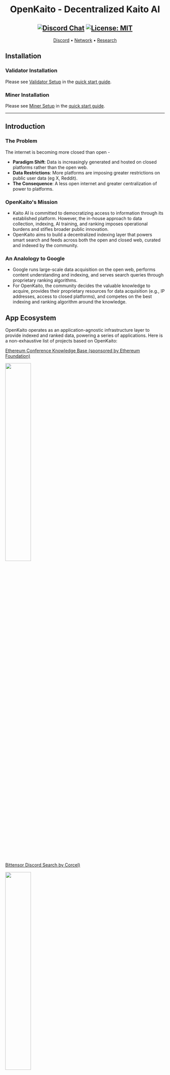 <div align="center">

# **OpenKaito - Decentralized Kaito AI** <!-- omit in toc -->

[![Discord Chat](https://img.shields.io/discord/308323056592486420.svg)](https://discord.gg/bittensor)
[![License: MIT](https://img.shields.io/badge/License-MIT-yellow.svg)](https://opensource.org/licenses/MIT)
---

[Discord](https://discord.gg/bittensor) • [Network](https://taostats.io/) • [Research](https://bittensor.com/whitepaper)
</div>

## Installation

### Validator Installation

Please see [Validator Setup](https://github.com/MetaSearch-IO/decentralized-search/blob/main/quickstart.md#validator-setup) in the [quick start guide](https://github.com/MetaSearch-IO/decentralized-search/blob/main/quickstart.md).

### Miner Installation

Please see [Miner Setup](https://github.com/MetaSearch-IO/decentralized-search/blob/main/quickstart.md#miner-setup) in the [quick start guide](https://github.com/MetaSearch-IO/decentralized-search/blob/main/quickstart.md).

---

## Introduction

### The Problem
The internet is becoming more closed than open -
- **Paradigm Shift**: Data is increasingly generated and hosted on closed platforms rather than the open web.
- **Data Restrictions**: More platforms are imposing greater restrictions on public user data (eg X, Reddit).
- **The Consequence**: A less open internet and greater centralization of power to platforms.

### OpenKaito's Mission
- Kaito AI is committed to democratizing access to information through its established platform. However, the in-house approach to data collection, indexing, AI training, and ranking imposes operational burdens and stifles broader public innovation.
- OpenKaito aims to build a decentralized indexing layer that powers smart search and feeds across both the open and closed web, curated and indexed by the community.

### An Analology to Google
- Google runs large-scale data acquisition on the open web, performs content understanding and indexing, and serves search queries through proprietary ranking algorithms.
- For OpenKaito, the community decides the valuable knowledge to acquire, provides their proprietary resources for data acquisition (e.g., IP addresses, access to closed platforms), and competes on the best indexing and ranking algorithm around the knowledge.

## App Ecosystem
OpenKaito operates as an application-agnostic infrastructure layer to provide indexed and ranked data, powering a series of applications. Here is a non-exhaustive list of projects based on OpenKaito:

[Ethereum Conference Knowledge Base (sponsored by Ethereum Foundation)](https://portal.kaito.ai/events/ETHDenver2024)
<p align="left">
  <img src="https://github.com/OpenKaito/openkaito/assets/106579566/d2e1feda-60b0-49b8-b16b-123227cf89a9" width="40%" height="auto">
</p>

[Bittensor Discord Search by Corcel)](https://playground.corcel.io/open-kaito/discord-search)
<p align="left">
  <img src="https://github.com/OpenKaito/openkaito/assets/106579566/761eef6b-63bb-469e-9a48-4d634a88c228" width="40%" height="auto">
</p>

[TaoBot Integration (under development)](https://x.com/taodotbot/status/1796174248395813336)

## Token Economy
OpenKaito aims to have a self-sustainable economy 
- Sponsors/doners will pay the network for maintaining the vertical search engine 
- Users will pay the network to access premium features (premium content, analytics, alerts, etc) 
- Miners and validators will be rewarded by doing the work that actually generates economic value in the eyes of sponsors and users 
- Economic surplus (fees from sponsors and users) will be shared among the participants in the network (miners, validators, subnet owner) 

As proof of concept we've already secured grants from the Ethereum Foundation and Starknet Foundation, and are in talks with other sponsors (including non-crypto entities and communities) who recognise the economic values of such vertical search engine for their communities.

## Background Knowledge

<p align="center">
  <img src="https://github.com/MetaSearch-IO/decentralized-search/assets/106579566/68a4c45d-72bc-4444-a5f6-2cc4d917871b" width="60%" height="auto">
</p>

### Inverted Index

An inverted index serves as the foundation of a search engine. The high level idea is to construct a reverse lookup table from a keyword to documents containing the keyword. A sophisticated search engine usually leverages NLP techniques (e.g. tokenization, stemming) and content understanding models (e.g. classification, tagging, categorization) to optimize keyword extractions.

A search query typically expresses logical constraint on keywords and can be fulfilled by operations on the inverted index. An inverted index is distributed by nature - keyword partition and document partition are the two common partition schemes.

### Search Ranking

**Retrieval ranking** ranks documents satisfying the retrieval condition based on a ranking criteria. It focuses on simple, indexable signals such as term frequency (TF) and inverse document frequency (IDF), along with a linear combination of more static signals that enhance the speed and relevance of search results.

**Re-ranking** ranks a smaller set of candidates selected by retrieval ranking with more expensive techniques. Modern re-ranking employs deep learning algorithms to analyze complex signals like user interaction data. In a decentralized environment, this presents opportunities for optimization through collective intelligence, where network participants contribute to the validation and improvement of the re-ranking process.

### Knowledge Graph

A Knowledge Graph in the context of search engines is a structured representation of real-world entities and their interrelations. It serves as a foundation for enhancing search queries and document understanding by understanding the context and the relationships between different pieces of information. In web3, contexts like the relationship between projects, influencers, etc. are critical to effective search & analytics, and its evolving nature makes it a great fit to be solved with collective intelligence.

## Towards a Decentralized Search Engine

Instead of building a decentralized version of every component of a search engine, we focus on posing search relevance as a validation-miner problem to encourage miners to come up with innovative solutions to data acquisition, indexing, ranking, and knowledge graph. To goal is that based on a fair and effective criterion, miners are incentivized to optimize components with the highest ROI, similar to how a search engineering team runs on A/B testing and failure analysis.

<p align="center">
  <img src="https://github.com/MetaSearch-IO/decentralized-search/assets/106579566/7fa302f8-585b-47db-8881-cf1a2133a814" width="60%" height="auto">
</p>

### Validator

**Search Queries:** Validators are responsible for issuing search queries to the network and expect a list of ranked results from miners. Search queries will follow a simple format that supports basic functionalities, including keywords, AND/OR semantics, sorting by date, sorting by relevance, date filtering, etc., as outlined in Appendix A.

**AI-based nDCG:** nDCG is a standard metric for evaluating search engines, taking into account both result relevance and their relative positions. The downside of nDCG is that it requires a human-annotated ideal result set, which can be expensive and slow. However, model-based nDCG has gained traction recently, thanks to advancements in large language models (LLMs). In our validator-miner scheme, we implement a cost-effective ML-based nDCG rater that leverages a distilled LLM-based nDCG evaluator.

**Evolution of nDCG Evaluator:** To ensure that our evaluation scheme accurately reflects true result relevance, the evaluator model will be continuously fine-tuned with real user engagement data from The Search App (outlined in the subsequent section) and regularly updated on HuggingFace according to a set schedule. Both the model parameters and the training mechanism will be open-sourced, with the potential for full decentralization using BitTensor's model training capabilities.

**Result Correctness:** To prevent fabricated results, validators will selectively verify the URLs of search results to ensure their consistency with the original sources.

### Miner

Miners fulfill search requests issued by validators by providing a ranked list of results and are encouraged to find innovative ways to enhance the quality of their results. While there is no prescribed method for implementing the search, we suggest the following basic framework as a starting point.

**Search Index:** We provide local ElasticSearch instances with a basic schema for a set of supported sources, such as Twitter and governance forums. By default, a search request is translated into an ElasticSearch query.

**Crawler:** A basic crawler, which periodically updates the search index, is provided based on Apify. However, for more cost-effective crawling, node owners are encouraged to develop their own crawler stack.

**Ranking Algorithm:** The default ranking algorithm is BM25, natively supported by ElasticSearch. It's important to note that BM25 relies on the term frequency (TF) and inverse document frequency (IDF) within the search index, so rankings may vary based on the content in a node’s search index.

### Reward Model

Rewards are based on the following criteria:

**Truthfulness:** Miners receive rewards only for providing authentic results from a specified set of sources and will incur penalties for serving fabricated data.

**Relevance:** Miners are rewarded for the content and contextual relevance of the results, as reflected by nDCG, where the ordering of results contributes to relevance.

**Recency:** Miners are rewarded for the timeliness of results—the more recent the content, the higher the reward.

**Diversity:** Rewards consider diversity at both the source level (e.g., one source versus multiple sources) and the content level (e.g., various opinions, different authors), which can be assessed using content clustering methods.

### Validator API Server

Validator can setup an API server to issue search queries to the network, for building Apps on OpenKaito subnet, interacting with other subnets, etc. The API server will be responsible for issuing search queries to the network and receiving ranked results from miners.

To setup the API server, you can set some api keys in `.env` file separated by comma,

```bash
OPENKAITO_VALIDATOR_API_KEYS="key1,key2,key3"
```

modify your wallet and subtensor info in `api/api_server.py`, then run the following command:

```bash
fastapi run api/api_server.py --port 8900
```

Then you can refer to `api/sample_request.py` for sending search queries to the network.

### Indexing Data from Other Subnets

**SN13 dataverse** is a decentralized data scraping subnet. If you are running a miner for openkaito and happen to be a miner for SN13, you can use SN13 as an extra source of raw data to be indexed in OpenKaito. Please refer to `scripts/import_sn13_data.py` for more details.

```bash
$ python scripts/import_sn13_data.py -h
usage: import_sn13_data.py [-h] --db DB [--batch_size BATCH_SIZE] [--time_bucket_ids [TIME_BUCKET_IDS ...]]

Import SN13 Data

options:
  -h, --help            show this help message and exit
  --db DB               SN13 sqlite3 database file, e.g., ../data-universe/SqliteMinerStorage.sqlite
  --batch_size BATCH_SIZE
                        optional, batch size for importing data, default is 100
  --time_bucket_ids [TIME_BUCKET_IDS ...]
                        optional, a list of SN13 timeBucketId to be imported, seperate by space, e.g., 474957 474958 474959
```

## Engineering Roadmap

#### ~~[Done] Reward Model Adjustment and More Sources~~
~~Currently Twitter is the only source that we onboarded and the evaluation is based on relevance and recency so that we can better calibrate the reward model. The team is actively working on onboarding more sources (e.g. News, Governance, Audio) and more diversed ranking & evaluation signals. Stay tuned!~~

#### ~~[Done] Rich Semantics~~
~~We are working on supporting a varity of search semantics including AND/OR, filter, sort by, etc.~~

#### ~~[Done] Vector Retrieval and Embedding Model~~
~~We will be supporting vector retrieval for RAG use cases and add competition for embedding models~~

#### ~~[Done] Validator Tools~~
~~Validator API and various tooling for better access and diagoniss of OpenKaito data~~

#### QA Engine on Social Network Data
Extend the RAG capability beyond conference data to create a real-time QA engine for social network data.

#### Expansion Beyond Web3
Plan to expand into more verticals beyond Web3.

#### Revenue Distribution Mechanism
We plan to implement a system that redistributes economic surplus back to the community.


